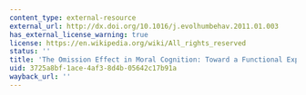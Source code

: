 ```yaml
---
content_type: external-resource
external_url: http://dx.doi.org/10.1016/j.evolhumbehav.2011.01.003
has_external_license_warning: true
license: https://en.wikipedia.org/wiki/All_rights_reserved
status: ''
title: 'The Omission Effect in Moral Cognition: Toward a Functional Explanation'
uid: 3725a8bf-1ace-4af3-8d4b-05642c17b91a
wayback_url: ''
---
```


